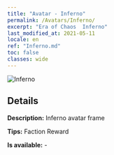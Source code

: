 ```yaml
---
title: "Avatar - Inferno"
permalink: /Avatars/Inferno/
excerpt: "Era of Chaos  Inferno"
last_modified_at: 2021-05-11
locale: en
ref: "Inferno.md"
toc: false
classes: wide
---
```

 ![Inferno](/images/a/avatarFrame_3.png)

## Details

 **Description:** Inferno avatar frame 

 **Tips:** Faction Reward 

 **Is available:**  - 


